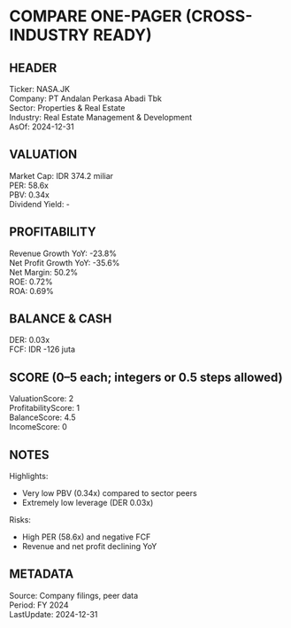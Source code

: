 # COMPARE ONE-PAGER (CROSS-INDUSTRY READY)

## HEADER
Ticker: NASA.JK  
Company: PT Andalan Perkasa Abadi Tbk  
Sector: Properties & Real Estate  
Industry: Real Estate Management & Development  
AsOf: 2024-12-31

## VALUATION
Market Cap: IDR 374.2 miliar  
PER: 58.6x  
PBV: 0.34x  
Dividend Yield: -

## PROFITABILITY
Revenue Growth YoY: -23.8%  
Net Profit Growth YoY: -35.6%  
Net Margin: 50.2%  
ROE: 0.72%  
ROA: 0.69%

## BALANCE & CASH
DER: 0.03x  
FCF: IDR -126 juta

## SCORE (0–5 each; integers or 0.5 steps allowed)
ValuationScore: 2  
ProfitabilityScore: 1  
BalanceScore: 4.5  
IncomeScore: 0

## NOTES
Highlights:
- Very low PBV (0.34x) compared to sector peers
- Extremely low leverage (DER 0.03x)

Risks:
- High PER (58.6x) and negative FCF
- Revenue and net profit declining YoY

## METADATA
Source: Company filings, peer data  
Period: FY 2024  
LastUpdate: 2024-12-31
